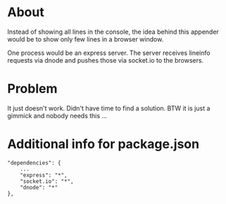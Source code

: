 # About

Instead of showing all lines in the console, the idea behind this appender would be to show only few lines in a
browser window.

One process would be an express server.
The server receives lineinfo requests via dnode and pushes those via socket.io to the browsers.

# Problem

It just doesn't work. Didn't have time to find a solution. BTW it is just a gimmick and nobody needs this ...

# Additional info for package.json

    "dependencies": {
        ...
        "express": "*",
        "socket.io": "*",
        "dnode": "*"
    },
